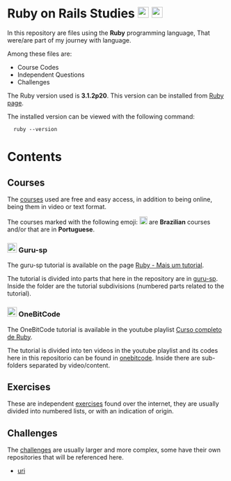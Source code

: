 # Ruby on Rails Studies <img src="https://cdn.iconscout.com/icon/free/png-64/ruby-3629029-3030386.png" width="25px"/> <img src="https://cdn.jsdelivr.net/gh/devicons/devicon/icons/rails/rails-plain.svg" width="25px"/> #

In this repository are files using the <strong>Ruby</strong> programming language,
That were/are part of my journey with language.

Among these files are:

 * Course Codes
 * Independent Questions
 * Challenges

The Ruby version used is <strong>3.1.2p20</strong>.
This version can be installed from [Ruby page](https://www.ruby-lang.org/pt/).

The installed version can be viewed with the following command:

      ruby --version

# Contents #

## Courses ##

The [courses](https://github.com/rsmwall/ruby-study/tree/main/courses) used are free
and easy access, in addition to being online, being them in video or text format.

The courses marked with the following emoji: <img src="https://cdn.icon-icons.com/icons2/2087/PNG/512/brazil_icon_127818.png" width="18x"/> are <strong>Brazilian</strong> courses and/or that are in <strong>Portuguese</strong>.

### <img src="https://cdn.icon-icons.com/icons2/2087/PNG/512/brazil_icon_127818.png" width="22x"/> Guru-sp ###

The guru-sp tutorial is available on the page [Ruby - Mais um tutorial](https://guru-sp.github.io/tutorial_ruby/).

The tutorial is divided into parts that here in the repository are in [guru-sp](https://github.com/rsmwall/ruby-study/tree/main/courses/guru-sp). 
Inside the folder are the tutorial subdivisions (numbered parts related to the tutorial).

### <img src="https://cdn.icon-icons.com/icons2/2087/PNG/512/brazil_icon_127818.png" width="22x"/> OneBitCode ###

The OneBitCode tutorial is available in the youtube playlist [Curso completo de Ruby](https://www.youtube.com/playlist?list=PLdDT8if5attEOcQGPHLNIfnSFiJHhGDOZ).

The tutorial is divided into ten videos in the youtube playlist and its codes here in this repositorio can be found in [onebitcode](https://github.com/rsmwall/ruby-studies/tree/main/courses/onebitcode). Inside there are sub-folders separated by video/content.

## Exercises ##

These are independent [exercises](https://github.com/rsmwall/ruby-study/tree/main/exercises) found
over the internet, they are usually divided into numbered lists, or with an indication of origin.

## Challenges ##

The [challenges](https://github.com/rsmwall/ruby-study/tree/main/challenges) are usually larger and
more complex, some have their own repositories that will be referenced here.

- [uri](https://github.com/rsmwall/ruby-on-rails-studies/tree/main/challenges/uri)
